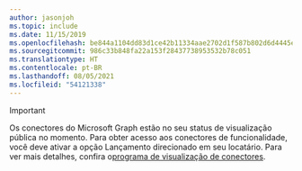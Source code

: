 ```yaml
---
author: jasonjoh
ms.topic: include
ms.date: 11/15/2019
ms.openlocfilehash: be844a1104dd83d1ce42b11334aae2702d1f587b802d6d4445efc84913d2fdc4
ms.sourcegitcommit: 986c33b848fa22a153f28437738953532b78c051
ms.translationtype: HT
ms.contentlocale: pt-BR
ms.lasthandoff: 08/05/2021
ms.locfileid: "54121338"
---
```

<!-- markdownlint-disable MD041-->

> [!IMPORTANT]
> Os conectores do Microsoft Graph estão no seu status de visualização pública no momento. Para obter acesso aos conectores de funcionalidade, você deve ativar a opção Lançamento direcionado em seu locatário. Para ver mais detalhes, confira o[programa de visualização de conectores](https://docs.microsoft.com/microsoftsearch/connectors-preview).
